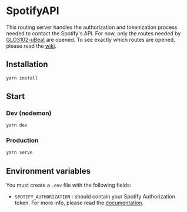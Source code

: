 # SpotifyAPI

This routing server handles the authorization and tokenization process needed to contact the Spotify's API. For now, only the routes needed by [GLO3102-uBeat](https://github.com/vigenere23/GLO3102-uBeat) are opened. To see exactly which routes are opened, please read the [wiki](https://github.com/vigenere23/GLO3102-SpotifyAPI/wiki).

## Installation

```bash
yarn install
```

## Start

### Dev (nodemon)

```bash
yarn dev
```

### Production

```bash
yarn serve
```

## Environment variables

You must create a `.env` file with the following fields:

* `SPOTIFY_AUTHORIZATION` : should contain your Spotify Authorization token. For more info, please read the [documentation](https://developer.spotify.com/documentation/general/guides/authorization-guide/#client-credentials-flow).
